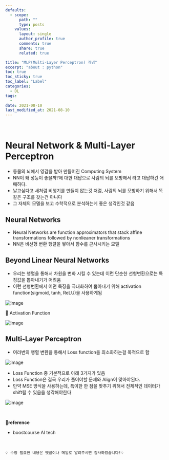 ```yaml
---
defaults:
  - scope:
      path: ""
      type: posts
    values:
      layout: single
      author_profile: true
      comments: true
      share: true
      related: true

title: "MLP(Multi-Layer Perceptron) 개념"
excerpt: "about : python"
toc: true
toc_sticky: true
toc_label: "Label"
categories:
  - DL
tags:
  - 
date: 2021-08-10
last_modified_at: 2021-08-10
---
```


<br>

# Neural Network & Multi-Layer Perceptron

- 동물의 뇌에서 영감을 받아 만들어진 Computing System
- NN이 왜 성능이 좋을까?에 대한 대답으로 사람의 뇌를 모방해서 라고 대답하긴 애매하다.
- 날고싶다고 새처럼 비행기를 만들지 않는것 처럼, 사람의 뇌를 모방하기 위해서 똑같은 구조를 갖는건 아니다
- 그 자체의 모델을 보고 수학적으로 분석하는게 좋은 생각인것 같음

## Neural Networks

- Neural Networks are function approximators that stack affine transformations followed by nonlieaner transformations
- NN은 비선형 변환 행렬을 쌓아서 함수를 근사시키는 모델


## Beyond Linear Neural Networks

- 우리는 행렬을 통해서 차원을 변화 시킬 수 있는데 이런 단순한 선형변환으로는 특징값을 뽑아내기가 어려움
- 이런 선형변환에서 어떤 특징을 극대화하여 뽑아내기 위해 activation function(sigmoid, tanh, ReLU)을 사용하게됨

![image](https://user-images.githubusercontent.com/77658029/128654909-9e6bc61c-6d13-4eff-9008-3724f087b50f.png)

🎈 Activation Function

![image](https://user-images.githubusercontent.com/77658029/128654951-2c5af08d-b1fa-49c8-a8f5-02750f80bd5a.png)

## Multi-Layer Perceptron

- 여러번의 행렬 변환을 통해서 Loss function을 최소화하는걸 목적으로 함

![image](https://user-images.githubusercontent.com/77658029/128655080-aff7e6ab-713b-407f-95ce-43bcc0e69731.png)

- Loss Function 중 기본적으로 아래 3가지가 있음
- Loss Function은 결국 우리가 풀어야할 문제와 Align이 맞아야된다. 
- 만약 MSE 방식을 사용하는데, 특이한 한 점을 맞추기 위해서 전체적인 데이터가 shift될 수 있음을 생각해야한다

![image](https://user-images.githubusercontent.com/77658029/128655477-be5aff1a-1956-472f-9b1f-bb1c4564240e.png)

<br>

**📌reference**
- boostcourse AI tech

<br>

```
💡 수정 필요한 내용은 댓글이나 메일로 알려주시면 감사하겠습니다!💡 
```
